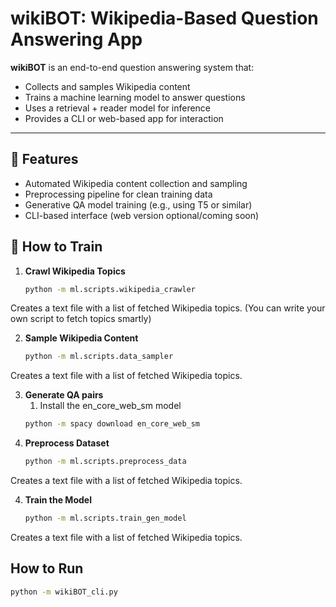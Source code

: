 # wikiBOT: Wikipedia-Based Question Answering App

**wikiBOT** is an end-to-end question answering system that:
- Collects and samples Wikipedia content
- Trains a machine learning model to answer questions
- Uses a retrieval + reader model for inference
- Provides a CLI or web-based app for interaction

---

## 🚀 Features
- Automated Wikipedia content collection and sampling
- Preprocessing pipeline for clean training data
- Generative QA model training (e.g., using T5 or similar)
- CLI-based interface (web version optional/coming soon)

## 🧠 How to Train

1. **Crawl Wikipedia Topics**  
   ```bash
   python -m ml.scripts.wikipedia_crawler
Creates a text file with a list of fetched Wikipedia topics.
(You can write your own script to fetch topics smartly)

2. **Sample Wikipedia Content**  
   ```bash
   python -m ml.scripts.data_sampler
Creates a text file with a list of fetched Wikipedia topics.

3. **Generate QA pairs**
   1. Install the en_core_web_sm model
   ```bash
   python -m spacy download en_core_web_sm

3. **Preprocess Dataset**  
   ```bash
   python -m ml.scripts.preprocess_data
Creates a text file with a list of fetched Wikipedia topics.

4. **Train the Model**  
   ```bash
   python -m ml.scripts.train_gen_model
Creates a text file with a list of fetched Wikipedia topics.



## How to Run

 ```bash
python -m wikiBOT_cli.py